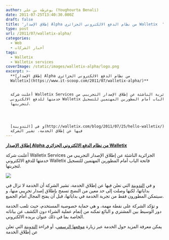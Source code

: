```yaml
---
author: يوغرطة بن علي (Youghourta Benali)
date: 2011-07-25T13:40:30.000Z
draft: false
title: 'إطلاق الإصدار Alpha من نظام الدفع الالكتروني الجزائري Walletix  '
type: post
url: /2011/07/walletix-alpha/
categories:
  - Web
  - أخبار الشركات
tags:
  - Walletix
  - Walletix services
coverImage: /static/images/walletix-alpha/logo.png
excerpt: >-
  **[إطلاق الإصدار Alpha من نظام الدفع الالكتروني الجزائري
  Walletix](https://www.it-scoop.com/2011/07/walletix-alpha/)**


  أعلنت شركة Walletix Services الجزائرية الناشئة عن إطلاق الإصدار التجريبي من
  خدمتها للدفع الالكتروني Walletix فاتحة الباب أمام المطورين المهتمين للتسجيل
  لتجربتها.




  و في [التدوينة](http://walletix.com/blog/2011/07/25/hello-walletix/) التي تعلن
  فيها عن إطلاق الخدمة، تشير الشركة
---
```

**[إطلاق الإصدار Alpha من نظام الدفع الالكتروني الجزائري Walletix](https://www.it-scoop.com/2011/07/walletix-alpha/)**

أعلنت شركة Walletix Services الجزائرية الناشئة عن إطلاق الإصدار التجريبي من خدمتها للدفع الالكتروني Walletix فاتحة الباب أمام المطورين المهتمين للتسجيل لتجربتها.

![](/static/images/walletix-alpha/logo.png)

و في [التدوينة](http://walletix.com/blog/2011/07/25/hello-walletix/) التي تعلن فيها عن إطلاق الخدمة، تشير الشركة أن الخدمة لا تزال في بداياتها، لكنها وصلت إلى حد معين من النضج تسمح بإطلاق إصدار تجريبي منها، و سيتمكن المطورون فقط من تجربة الخدمة في بداياتها، قبل أن يفتح المجال أمام الجميع.

و تؤكد الشركة على نقطة مهمة، و هي حماية خصوصية المستخدم، حيث تلعب الخدمة دور الوسيط بين المشتري و البائع تمكنه من إتمام عملية الشراء دون الكشف عن بياناته الخاصة بما في ذلك عنوان بريده الالكتروني.

يمكن معرفة المزيد حول الخدمة عبر زيارة [موقعها الرسمي](https://www.walletix.com/)، أو قراءة [التدوينة](http://walletix.com/blog/2011/07/25/hello-walletix/) التي تعلن عن إطلاق الخدمة
